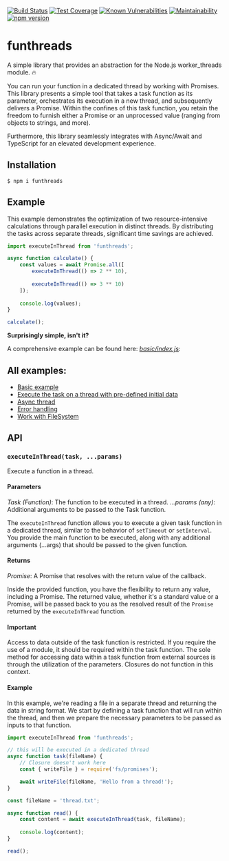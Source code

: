 [![Build Status](https://travis-ci.org/nairihar/funthreads.svg?branch=master)](https://travis-ci.org/nairihar/funthreads)
[![Test Coverage](https://api.codeclimate.com/v1/badges/94861d745710a9a493d7/test_coverage)](https://codeclimate.com/github/nairihar/funthreads/test_coverage)
[![Known Vulnerabilities](https://snyk.io/test/github/nairihar/funthreads/badge.svg)](https://snyk.io/test/github/nairihar/funthreads)
[![Maintainability](https://api.codeclimate.com/v1/badges/94861d745710a9a493d7/maintainability)](https://codeclimate.com/github/nairihar/funthreads/maintainability)
[![npm version](https://badge.fury.io/js/funthreads.svg)](https://www.npmjs.com/package/funthreads)

# funthreads
A simple library that provides an abstraction for the Node.js worker_threads module. 🔥

You can run your function in a dedicated thread by working with Promises. This library presents a simple tool that takes a task function as its parameter, orchestrates its execution in a new thread, and subsequently delivers a Promise. Within the confines of this task function, you retain the freedom to furnish either a Promise or an unprocessed value (ranging from objects to strings, and more).

Furthermore, this library seamlessly integrates with Async/Await and TypeScript for an elevated development experience.

## Installation

```shell
$ npm i funthreads
```

## Example

This example demonstrates the optimization of two resource-intensive calculations through parallel execution in distinct threads.
By distributing the tasks across separate threads, significant time savings are achieved.

```javascript
import executeInThread from 'funthreads';

async function calculate() {
    const values = await Promise.all([
        executeInThread(() => 2 ** 10),
        
        executeInThread(() => 3 ** 10)
    ]);
    
    console.log(values);
}

calculate();
```

**Surprisingly simple, isn't it?**

A comprehensive example can be found here: [_basic/index.js_](https://github.com/nairihar/funthreads/blob/master/examples/basic/index.js):


## All examples:
- [Basic example](https://github.com/nairihar/funthreads/tree/master/examples/basic)
- [Execute the task on a thread with pre-defined initial data](https://github.com/nairihar/funthreads/blob/master/examples/run_thread_with_custom_data/index.js)
- [Async thread](https://github.com/nairihar/funthreads/blob/master/examples/async_thread/index.js)
- [Error handling](https://github.com/nairihar/funthreads/blob/master/examples/error_handling/index.js)
- [Work with FileSystem](https://github.com/nairihar/funthreads/blob/master/examples/work_with_file_system/index.js)

## API

### `executeInThread(task, ...params)`
Execute a function in a thread.

#### Parameters
*Task (Function)*: The function to be executed in a thread.
*...params (any)*: Additional arguments to be passed to the Task function.

The `executeInThread` function allows you to execute a given task function in a dedicated thread, similar to the behavior of `setTimeout` or `setInterval`. You provide the main function to be executed, along with any additional arguments (...args) that should be passed to the given function.

#### Returns
*Promise<any>*: A Promise that resolves with the return value of the callback.

Inside the provided function, you have the flexibility to return any value, including a Promise. The returned value, whether it's a standard value or a Promise, will be passed back to you as the resolved result of the `Promise` returned by the `executeInThread` function.

#### Important

Access to data outside of the task function is restricted. If you require the use of a module, it should be required within the task function. The sole method for accessing data within a task function from external sources is through the utilization of the parameters. Closures do not function in this context.

#### Example

In this example, we're reading a file in a separate thread and returning the data in string format. We start by defining a task function that will run within the thread, and then we prepare the necessary parameters to be passed as inputs to that function.

```javascript
import executeInThread from 'funthreads';

// this will be executed in a dedicated thread
async function task(fileName) {
    // Closure doesn't work here
    const { writeFile } = require('fs/promises');

    await writeFile(fileName, 'Hello from a thread!');
}

const fileName = 'thread.txt';

async function read() {
    const content = await executeInThread(task, fileName);
    
    console.log(content);
}

read();
```
